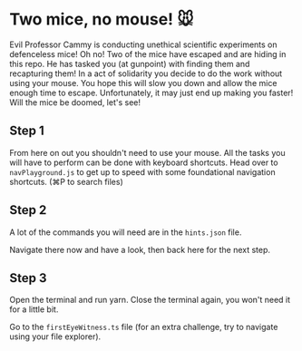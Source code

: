 # Two mice, no mouse! 🐭

Evil Professor Cammy is conducting unethical scientific experiments on defenceless mice! Oh no! Two of the mice have escaped and are hiding in this repo. He has tasked you (at gunpoint) with finding them and recapturing them! In a act of solidarity you decide to do the work without using your mouse. You hope this will slow you down and allow the mice enough time to escape. Unfortunately, it may just end up making you faster! Will the mice be doomed, let's see!

## Step 1

From here on out you shouldn't need to use your mouse. All the tasks you will have to perform can be done with keyboard shortcuts.
Head over to `navPlayground.js` to get up to speed with some foundational navigation shortcuts. (⌘P to search files)

## Step 2

A lot of the commands you will need are in the `hints.json` file.

Navigate there now and have a look, then back here for the next step.

## Step 3

Open the terminal and run yarn.
Close the terminal again, you won't need it for a little bit.

Go to the `firstEyeWitness.ts` file (for an extra challenge, try to navigate using your file explorer).

